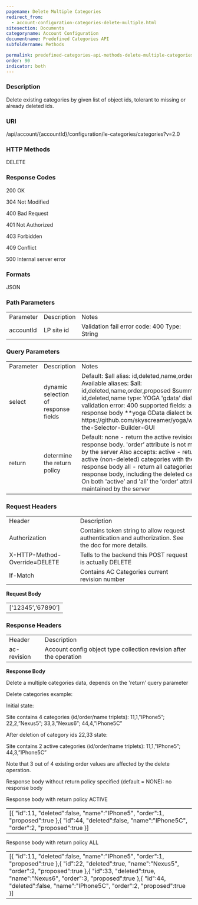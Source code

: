 ```yaml
---
pagename: Delete Multiple Categories
redirect_from:
  - account-configuration-categories-delete-multiple.html
sitesection: Documents
categoryname: Account Configuration
documentname: Predefined Categories API
subfoldername: Methods

permalink: predefined-categories-api-methods-delete-multiple-categories.html
order: 90
indicator: both
---
```


### Description

Delete existing categories by given list of object ids, tolerant to missing or already deleted ids.

### URI

/api/account/{accountId}/configuration/le-categories/categories?v=2.0

### HTTP Methods

DELETE

### Response Codes

200 OK

304 Not Modified

400 Bad Request

401 Not Authorized

403 Forbidden

409 Conflict

500 Internal server error

### Formats

JSON

### Path Parameters

<table>
  <tr>
    <td>Parameter</td>
    <td>Description</td>
    <td>Notes</td>
  </tr>
  <tr>
    <td>accountId</td>
    <td>LP site id</td>
    <td>Validation fail error code: 400
Type: String </td>
  </tr>
</table>


### Query Parameters

<table>
  <tr>
    <td>Parameter</td>
    <td>Description</td>
    <td>Notes</td>
  </tr>
  <tr>
    <td>select</td>
    <td>dynamic selection of response fields</td>
    <td>Default: $all alias: id,deleted,name,order,proposed
Available aliases:
$all: id,deleted,name,order,proposed
$summary: id,deleted,name
type: YOGA 'gdata' dialect
validation error: 400
supported fields: any in response body
**yoga GData dialect builder url:
https://github.com/skyscreamer/yoga/wiki/Using-the-Selector-Builder-GUI</td>
  </tr>
  <tr>
    <td>return</td>
    <td>determine the return policy </td>
    <td>Default: none - return the active revision with no response body. 'order’ attribute is not maintained by the server
Also accepts:
active - return all active (non-deleted) categories with the response body
all - return all categories with the response body, including the deleted categories
On both 'active’ and 'all’ the 'order’ attribute is maintained by the server</td>
  </tr>
</table>


### Request Headers

<table>
  <tr>
    <td>Header</td>
    <td>Description</td>
  </tr>
  <tr>
    <td>Authorization</td>
    <td>Contains token string to allow request authentication and authorization. See the doc for more details.</td>
  </tr>
  <tr>
    <td>X-HTTP-Method-Override=DELETE</td>
    <td>Tells to the backend this POST request is actually DELETE</td>
  </tr>
  <tr>
    <td>If-Match</td>
    <td>Contains AC Categories current revision number</td>
  </tr>
</table>


**Request Body**

<table>
  <tr>
    <td>['12345’,’67890’]</td>
  </tr>
</table>


### Response Headers

<table>
  <tr>
    <td>Header</td>
    <td>Description</td>
  </tr>
  <tr>
    <td>ac-revision</td>
    <td>Account config object type collection revision after the operation</td>
  </tr>
</table>


**Response Body**

Delete a multiple categories data, depends on the 'return’ query parameter

Delete categories example:

Initial state:

Site contains 4 categories (id/order/name triplets): 11,1,"IPhone5”; 22,2,”Nexus5”; 33,3,”Nexus6”; 44,4,”IPhone5C”

After deletion of category ids 22,33 state:

Site contains 2 active categories (id/order/name triplets): 11,1,"IPhone5”; 44,3,”IPhone5C”

Note that 3 out of 4 existing order values are affected by the delete operation.

Response body without return policy specified (default = NONE): no response body

Response body with return policy ACTIVE

<table>
  <tr>
    <td>[{
        "id":11,
        "deleted":false,
        "name":"IPhone5",
        "order":1,
        "proposed":true
 },{
        "id":44,
        "deleted":false,
        "name":"IPhone5C",
        "order":2,
        "proposed":true
 }]</td>
  </tr>
</table>


Response body with return policy ALL

<table>
  <tr>
    <td>[{
        "id":11,
        "deleted":false,
        "name":"IPhone5",
        "order":1,
        "proposed":true
 },{
        "id":22,
        "deleted":true,
        "name":"Nexus5",
        "order":2,
        "proposed":true
 },{
        "id":33,
        "deleted":true,
        "name":"Nexus6",
        "order":3,
        "proposed":true
 },{
        "id":44,
        "deleted":false,
        "name":"IPhone5C",
        "order":2,
        "proposed":true
 }]</td>
  </tr>
</table>
